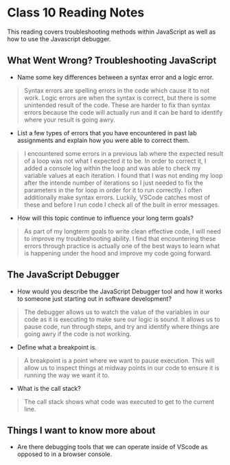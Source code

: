 # Class 10 Reading Notes

This reading covers troubleshooting methods within JavaScript as well as how to use the Javascript debugger.

## What Went Wrong? Troubleshooting JavaScript

- Name some key differences between a syntax error and a logic error.

> Syntax errors are spelling errors in the code which cause it to not work.  Logic errors are when the syntax is correct, but there is some unintended result of the code.  These are harder to fix than syntax errors because the code will actually run and it can be hard to identify where your result is going awry.

- List a few types of errors that you have encountered in past lab assignments and explain how you were able to correct them.

> I encountered some errors in a previous lab where the expected result of a loop was not what I expected it to be.  In order to correct it, I added a console log within the loop and was able to check my variable values at each iteration.  I found that I was not ending my loop after the intende number of iterations so I just needed to fix the parameters in the for loop in order for it to run correctly.
> I often additionally make syntax errors.  Luckily, VSCode catches most of these and before I run code I check all of the built in error messages.

- How will this topic continue to influence your long term goals?

> As part of my longterm goals to write clean effective code, I will need to improve my troubleshooting ability.  I find that encountering these errors through practice is actually one of the best ways to learn what is happening under the hood and improve my code going forward.

## The JavaScript Debugger

- How would you describe the JavaScript Debugger tool and how it works to someone just starting out in software development?

> The debugger allows us to watch the value of the variables in our code as it is executing to make sure our logic is sound.  It allows us to pause code, run through steps, and try and identify where things are going awry if the code is not working.

- Define what a breakpoint is.

> A breakpoint is a point where we want to pause execution.  This will allow us to inspect things at midway points in our code to ensure it is running the way we want it to.

- What is the call stack?

> The call stack shows what code was executed to get to the current line.

## Things I want to know more about

- Are there debugging tools that we can operate inside of VScode as opposed to in a browser console.
